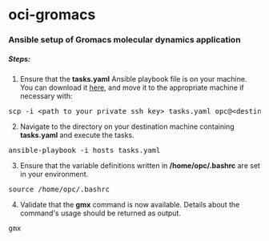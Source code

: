 # oci-gromacs
### Ansible setup of Gromacs molecular dynamics application

##### Steps:

1. Ensure that the <b>tasks.yaml</b> Ansible playbook file is on your machine. You can download it [here](https://github.com/oci-hpc/oci-gromacs/archive/refs/heads/main.zip), and move it to the appropriate machine if necessary with:
<pre>
scp -i &ltpath to your private ssh key&gt tasks.yaml opc@&ltdestination machine ip address&gt:&ltdestination directory&gt
</pre>
2. Navigate to the directory on your destination machine containing <b>tasks.yaml</b> and execute the tasks.
<pre>
ansible-playbook -i hosts tasks.yaml
</pre>
3. Ensure that the variable definitions written in <b>/home/opc/.bashrc</b> are set in your environment.
<pre>
source /home/opc/.bashrc
</pre>
4. Validate that the <b>gmx</b> command is now available. Details about the command's usage should be returned as output.
<pre>
gmx
</pre>
